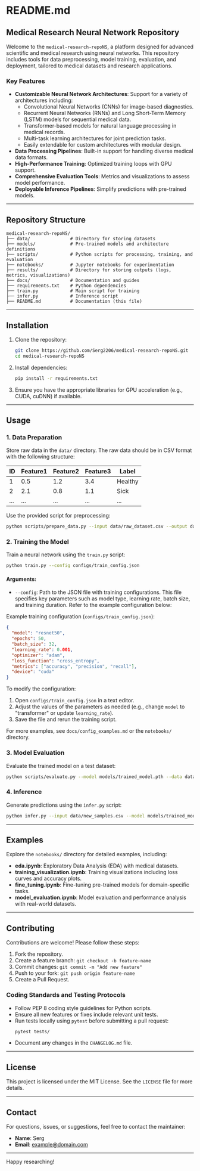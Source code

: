# README.md

## Medical Research Neural Network Repository

Welcome to the `medical-research-repoNS`, a platform designed for advanced scientific and medical research using neural networks. This repository includes tools for data preprocessing, model training, evaluation, and deployment, tailored to medical datasets and research applications.

### Key Features

- **Customizable Neural Network Architectures**: Support for a variety of architectures including:
  - Convolutional Neural Networks (CNNs) for image-based diagnostics.
  - Recurrent Neural Networks (RNNs) and Long Short-Term Memory (LSTM) models for sequential medical data.
  - Transformer-based models for natural language processing in medical records.
  - Multi-task learning architectures for joint prediction tasks.
  - Easily extendable for custom architectures with modular design.
- **Data Processing Pipelines**: Built-in support for handling diverse medical data formats.
- **High-Performance Training**: Optimized training loops with GPU support.
- **Comprehensive Evaluation Tools**: Metrics and visualizations to assess model performance.
- **Deployable Inference Pipelines**: Simplify predictions with pre-trained models.

---

## Repository Structure

```plaintext
medical-research-repoNS/
├── data/               # Directory for storing datasets
├── models/             # Pre-trained models and architecture definitions
├── scripts/            # Python scripts for processing, training, and evaluation
├── notebooks/          # Jupyter notebooks for experimentation
├── results/            # Directory for storing outputs (logs, metrics, visualizations)
├── docs/               # Documentation and guides
├── requirements.txt    # Python dependencies
├── train.py            # Main script for training
├── infer.py            # Inference script
├── README.md           # Documentation (this file)
```

---

## Installation

1. Clone the repository:
   ```bash
   git clone https://github.com/Serg2206/medical-research-repoNS.git
   cd medical-research-repoNS
   ```

2. Install dependencies:
   ```bash
   pip install -r requirements.txt
   ```

3. Ensure you have the appropriate libraries for GPU acceleration (e.g., CUDA, cuDNN) if available.

---

## Usage

### 1. Data Preparation

Store raw data in the `data/` directory. The raw data should be in CSV format with the following structure:

| ID   | Feature1 | Feature2 | Feature3 | Label   |
|------|----------|----------|----------|---------|
| 1    | 0.5      | 1.2      | 3.4      | Healthy |
| 2    | 2.1      | 0.8      | 1.1      | Sick    |
| ...  | ...      | ...      | ...      | ...     |

Use the provided script for preprocessing:
```bash
python scripts/prepare_data.py --input data/raw_dataset.csv --output data/processed_data.csv
```

### 2. Training the Model

Train a neural network using the `train.py` script:
```bash
python train.py --config configs/train_config.json
```
#### Arguments:
- `--config`: Path to the JSON file with training configurations. This file specifies key parameters such as model type, learning rate, batch size, and training duration. Refer to the example configuration below:

Example training configuration (`configs/train_config.json`):
```json
{
  "model": "resnet50",
  "epochs": 50,
  "batch_size": 32,
  "learning_rate": 0.001,
  "optimizer": "adam",
  "loss_function": "cross_entropy",
  "metrics": ["accuracy", "precision", "recall"],
  "device": "cuda"
}
```
To modify the configuration:
1. Open `configs/train_config.json` in a text editor.
2. Adjust the values of the parameters as needed (e.g., change `model` to "transformer" or update `learning_rate`).
3. Save the file and rerun the training script.

For more examples, see `docs/config_examples.md` or the `notebooks/` directory.

### 3. Model Evaluation

Evaluate the trained model on a test dataset:
```bash
python scripts/evaluate.py --model models/trained_model.pth --data data/test_data.csv
```

### 4. Inference

Generate predictions using the `infer.py` script:
```bash
python infer.py --input data/new_samples.csv --model models/trained_model.pth --output results/predictions.csv
```

---

## Examples

Explore the `notebooks/` directory for detailed examples, including:
- **eda.ipynb**: Exploratory Data Analysis (EDA) with medical datasets.
- **training_visualization.ipynb**: Training visualizations including loss curves and accuracy plots.
- **fine_tuning.ipynb**: Fine-tuning pre-trained models for domain-specific tasks.
- **model_evaluation.ipynb**: Model evaluation and performance analysis with real-world datasets.

---

## Contributing

Contributions are welcome! Please follow these steps:

1. Fork the repository.
2. Create a feature branch: `git checkout -b feature-name`
3. Commit changes: `git commit -m "Add new feature"`
4. Push to your fork: `git push origin feature-name`
5. Create a Pull Request.

### Coding Standards and Testing Protocols
- Follow PEP 8 coding style guidelines for Python scripts.
- Ensure all new features or fixes include relevant unit tests.
- Run tests locally using `pytest` before submitting a pull request:
  ```bash
  pytest tests/
  ```
- Document any changes in the `CHANGELOG.md` file.

---

## License

This project is licensed under the MIT License. See the `LICENSE` file for more details.

---

## Contact

For questions, issues, or suggestions, feel free to contact the maintainer:

- **Name**: Serg
- **Email**: [example@domain.com](mailto:example@domain.com)

---

Happy researching!
